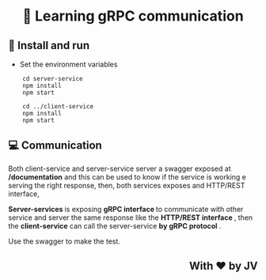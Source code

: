 
#  <p align='center'> :dart: Learning gRPC communication  </p> 

## :rocket: Install and run  
- Set the environment variables
```dash
	cd server-service 
	npm install
	npm start 

	cd ../client-service
	npm install
	npm start
```

## :computer: Communication
<p> Both client-service and server-service server a swagger exposed at  <strong> /documentation</strong> and this can be used to know if the service is working e serving the right response, then, both services exposes and HTTP/REST interface, 
</p>
<p> 
<strong> Server-services </strong> is exposing <strong> gRPC interface </strong> to communicate with other service and server the same response like the <strong> HTTP/REST interface </strong>, then the <strong>client-service</strong> can  call the server-service <strong> by gRPC protocol </strong>.
</p>
<p> 
Use the swagger to make the test.
</p>

## <p align='right'> With :heart: by JV </p> 
